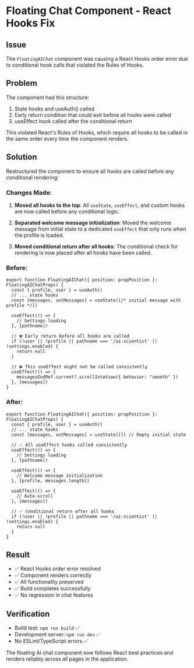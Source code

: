 # Floating Chat Component - React Hooks Fix

## Issue
The `FloatingAIChat` component was causing a React Hooks order error due to conditional hook calls that violated the Rules of Hooks.

## Problem
The component had this structure:
1. State hooks and useAuth() called
2. Early return condition that could exit before all hooks were called
3. useEffect hook called after the conditional return

This violated React's Rules of Hooks, which require all hooks to be called in the same order every time the component renders.

## Solution
Restructured the component to ensure all hooks are called before any conditional rendering:

### Changes Made:

1. **Moved all hooks to the top**: All `useState`, `useEffect`, and custom hooks are now called before any conditional logic.

2. **Separated welcome message initialization**: Moved the welcome message from initial state to a dedicated `useEffect` that only runs when the profile is loaded.

3. **Moved conditional return after all hooks**: The conditional check for rendering is now placed after all hooks have been called.

### Before:
```tsx
export function FloatingAIChat({ position: propPosition }: FloatingAIChatProps) {
  const { profile, user } = useAuth()
  // ... state hooks
  const [messages, setMessages] = useState([/* initial message with profile */])
  
  useEffect(() => {
    // Settings loading
  }, [pathname])

  // ❌ Early return before all hooks are called
  if (!user || !profile || pathname === '/ai-scientist' || !settings.enabled) {
    return null
  }

  // ❌ This useEffect might not be called consistently
  useEffect(() => {
    messagesEndRef.current?.scrollIntoView({ behavior: "smooth" })
  }, [messages])
}
```

### After:
```tsx
export function FloatingAIChat({ position: propPosition }: FloatingAIChatProps) {
  const { profile, user } = useAuth()
  // ... state hooks
  const [messages, setMessages] = useState([]) // Empty initial state
  
  // ✅ All useEffect hooks called consistently
  useEffect(() => {
    // Settings loading
  }, [pathname])

  useEffect(() => {
    // Welcome message initialization
  }, [profile, messages.length])

  useEffect(() => {
    // Auto-scroll
  }, [messages])

  // ✅ Conditional return after all hooks
  if (!user || !profile || pathname === '/ai-scientist' || !settings.enabled) {
    return null
  }
}
```

## Result
- ✅ React Hooks order error resolved
- ✅ Component renders correctly
- ✅ All functionality preserved
- ✅ Build completes successfully
- ✅ No regression in chat features

## Verification
- Build test: `npm run build` ✅
- Development server: `npm run dev` ✅
- No ESLint/TypeScript errors ✅

The floating AI chat component now follows React best practices and renders reliably across all pages in the application.
